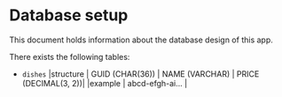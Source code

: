# Database setup

This document holds information about the database design of this app.

There exists the following tables:

* `dishes` 
    |structure | GUID (CHAR(36))  | NAME (VARCHAR) | PRICE (DECIMAL(3, 2))|
    |example   | abcd-efgh-ai...  | 